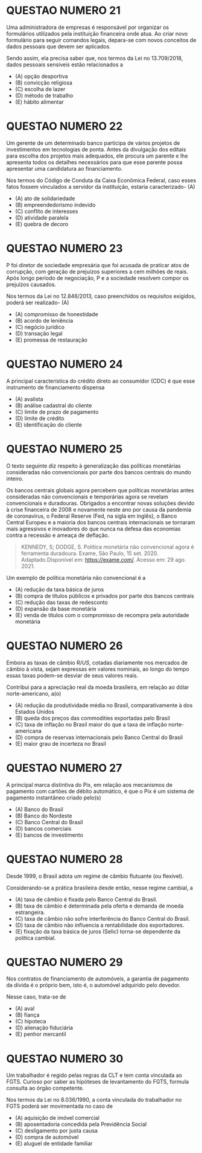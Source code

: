 # QUESTAO NUMERO 21

Uma administradora de empresas é responsável por organizar os formulários utilizados pela instituição financeira onde atua. Ao criar novo formulário para seguir comandos legais, depara-se com novos conceitos de dados pessoais que devem ser aplicados.

Sendo assim, ela precisa saber que, nos termos da Lei no 13.709/2018, dados pessoais sensíveis estão relacionados a

- (A) opção desportiva
- (B) convicção religiosa
- (C) escolha de lazer
- (D) método de trabalho
- (E) hábito alimentar

# QUESTAO NUMERO 22

Um gerente de um determinado banco participa de vários projetos de investimentos em tecnologias de ponta. Antes da divulgação dos editais para escolha dos projetos mais adequados, ele procura um parente e lhe apresenta todos os detalhes necessários para que esse parente possa apresentar uma candidatura ao financiamento.

Nos termos do Código de Conduta da Caixa Econômica Federal, caso esses fatos fossem vinculados a servidor da instituição, estaria caracterizado- (A)

- (A) ato de solidariedade
- (B) empreendedorismo indevido
- (C) conflito de interesses
- (D) atividade paralela
- (E) quebra de decoro

# QUESTAO NUMERO 23

P foi diretor de sociedade empresária que foi acusada de praticar atos de corrupção, com geração de prejuízos superiores a cem milhões de reais. Após longo período de negociação, P e a sociedade resolvem compor os prejuízos causados.

Nos termos da Lei no 12.846/2013, caso preenchidos os requisitos exigidos, poderá ser realizado- (A)

- (A) compromisso de honestidade
- (B) acordo de leniência
- (C) negócio jurídico
- (D) transação legal
- (E) promessa de restauração

# QUESTAO NUMERO 24

A principal característica do crédito direto ao consumidor (CDC) é que esse instrumento de financiamento dispensa

- (A) avalista
- (B) análise cadastral do cliente
- (C) limite de prazo de pagamento
- (D) limite de crédito
- (E) identificação do cliente

# QUESTAO NUMERO 25

O texto seguinte diz respeito à generalização das políticas monetárias consideradas não convencionais por parte dos bancos centrais do mundo inteiro.

Os bancos centrais globais agora percebem que políticas monetárias antes consideradas não convencionais e temporárias agora se revelam convencionais e duradouras. Obrigados a encontrar novas soluções devido à crise financeira de 2008 e novamente neste ano por causa da pandemia de coronavírus, o Federal Reserve (Fed, na sigla em inglês), o Banco Central Europeu e a maioria dos bancos centrais internacionais se tornaram mais agressivos e inovadores do que nunca na defesa das economias contra a recessão e ameaça de deflação.

> KENNEDY, S; DODGE, S. Política monetária não convencional agora é ferramenta duradoura. Exame, São Paulo, 15 set. 2020. Adaptado.Disponível em: https://exame.com/. Acesso em: 29 ago. 2021.

Um exemplo de política monetária não convencional é a

- (A) redução da taxa básica de juros
- (B) compra de títulos públicos e privados por parte dos bancos centrais
- (C) redução das taxas de redesconto
- (D) expansão da base monetária
- (E) venda de títulos com o compromisso de recompra pela autoridade monetária

# QUESTAO NUMERO 26

Embora as taxas de câmbio R$/US$, cotadas diariamente nos mercados de câmbio à vista, sejam expressas em valores nominais, ao longo do tempo essas taxas podem-se desviar de seus valores reais.

Contribui para a apreciação real da moeda brasileira, em relação ao dólar norte-americano, a(o)

- (A) redução da produtividade média no Brasil, comparativamente à dos Estados Unidos
- (B) queda dos preços das commodities exportadas pelo Brasil
- (C) taxa de inflação no Brasil maior do que a taxa de inflação norte-americana
- (D) compra de reservas internacionais pelo Banco Central do Brasil
- (E) maior grau de incerteza no Brasil

# QUESTAO NUMERO 27

A principal marca distintiva do Pix, em relação aos mecanismos de pagamento com cartões de débito automático, é que o Pix é um sistema de pagamento instantâneo criado pelo(s)

- (A) Banco do Brasil
- (B) Banco do Nordeste
- (C) Banco Central do Brasil
- (D) bancos comerciais
- (E) bancos de investimento

# QUESTAO NUMERO 28

Desde 1999, o Brasil adota um regime de câmbio flutuante (ou flexível).

Considerando-se a prática brasileira desde então, nesse regime cambial, a

- (A) taxa de câmbio é fixada pelo Banco Central do Brasil.
- (B) taxa de câmbio é determinada pela oferta e demanda de moeda estrangeira.
- (C) taxa de câmbio não sofre interferência do Banco Central do Brasil.
- (D) taxa de câmbio não influencia a rentabilidade dos exportadores.
- (E) fixação da taxa básica de juros (Selic) torna-se dependente da política cambial.


# QUESTAO NUMERO 29

Nos contratos de financiamento de automóveis, a garantia de pagamento da dívida é o próprio bem, isto é, o automóvel adquirido pelo devedor.

Nesse caso, trata-se de

- (A) aval
- (B) fiança
- (C) hipoteca
- (D) alienação fiduciária
- (E) penhor mercantil

# QUESTAO NUMERO 30

Um trabalhador é regido pelas regras da CLT e tem conta vinculada ao FGTS. Curioso por saber as hipóteses de levantamento do FGTS, formula consulta ao órgão competente.

Nos termos da Lei no 8.036/1990, a conta vinculada do trabalhador no FGTS poderá ser movimentada no caso de

- (A) aquisição de imóvel comercial
- (B) aposentadoria concedida pela Previdência Social
- (C) desligamento por justa causa
- (D) compra de automóvel
- (E) aluguel de entidade familiar
